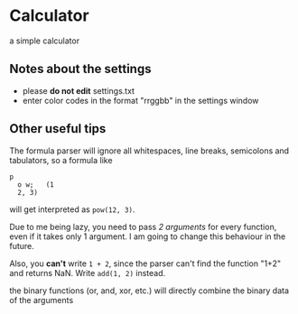 # Calculator
a simple calculator

## Notes about the settings

- please **do not edit** settings.txt
- enter color codes in the format "rrggbb" in the settings window

## Other useful tips

The formula parser will ignore all whitespaces, line breaks, semicolons and tabulators, so a formula like
```
p
  o w;   (1
  2, 3)
```
will get interpreted as `pow(12, 3)`.
  
Due to me being lazy, you need to pass *2 arguments* for every function, even if it takes only 1 argument.
I am going to change this behaviour in the future.

Also, you **can't** write `1 + 2`, since the parser can't find the function "1+2" and returns NaN.
Write `add(1, 2)` instead.

the binary functions (or, and, xor, etc.) will directly combine the binary data of the arguments
